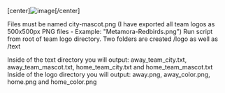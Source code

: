 [center]![image](https://github.com/neilyboy/new_sport_scripts/assets/9546844/9b1c1ba0-3125-4c1b-b959-3c6072bf3425)[/center]

Files must be named city-mascot.png (I have exported all team logos as 500x500px PNG files - Example: "Metamora-Redbirds.png")
Run script from root of team logo directory. 
Two folders are created /logo as well as /text

Inside of the text directory you will output: away_team_city.txt, away_team_mascot.txt, home_team_city.txt and home_team_mascot.txt
Inside of the logo directory you will output: away.png, away_color.png, home.png and home_color.png
